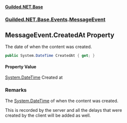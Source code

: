 
#### [Guilded.NET.Base](Guilded_NET_Base 'Guilded_NET_Base')
### [Guilded.NET.Base.Events](Guilded_NET_Base#Guilded_NET_Base_Events 'Guilded.NET.Base.Events').[MessageEvent](MessageEvent 'Guilded.NET.Base.Events.MessageEvent')
## MessageEvent.CreatedAt Property
The date of when the content was created.  
```csharp
public System.DateTime CreatedAt { get; }
```

#### Property Value
[System.DateTime](https://docs.microsoft.com/en-us/dotnet/api/System.DateTime 'System.DateTime')
Created at
### Remarks
The [System.DateTime](https://docs.microsoft.com/en-us/dotnet/api/System.DateTime 'System.DateTime') of when the content was created.



This is recorded by the server and all the delays that were  
created by the client will be added as well.
